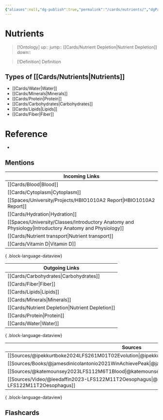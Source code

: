 ```yaml
---
{"aliases":null,"dg-publish":true,"permalink":"/cards/nutrients/","dgPassFrontmatter":true}
---
```


# Nutrients

> [!Ontology]
> up:: 
> jump:: [[Cards/Nutrient Depletion\|Nutrient Depletion]]
> down:: 

> [!Definition] Definition
> 

## Types of [[Cards/Nutrients\|Nutrients]]
- [[Cards/Water\|Water]]
- [[Cards/Minerals\|Minerals]]
- [[Cards/Protein\|Protein]]
- [[Cards/Carbohydrates\|Carbohydrates]]
- [[Cards/Lipids\|Lipids]]
- [[Cards/Fiber\|Fiber]]

# Reference
- 

## Mentions
| Incoming Links                                                                                            |
| --------------------------------------------------------------------------------------------------------- |
| [[Cards/Blood\|Blood]]                                                                                 |
| [[Cards/Cytoplasm\|Cytoplasm]]                                                                         |
| [[Spaces/University/Projects/HBIO1010A2 Report\|HBIO1010A2 Report]]                                    |
| [[Cards/Hydration\|Hydration]]                                                                         |
| [[Spaces/University/Classes/Introductory Anatomy and Physiology\|Introductory Anatomy and Physiology]] |
| [[Cards/Nutrient transport\|Nutrient transport]]                                                       |
| [[Cards/Vitamin D\|Vitamin D]]                                                                         |

{ .block-language-dataview}

| Outgoing Links                                      |
| --------------------------------------------------- |
| [[Cards/Carbohydrates\|Carbohydrates]]           |
| [[Cards/Fiber\|Fiber]]                           |
| [[Cards/Lipids\|Lipids]]                         |
| [[Cards/Minerals\|Minerals]]                     |
| [[Cards/Nutrient Depletion\|Nutrient Depletion]] |
| [[Cards/Protein\|Protein]]                       |
| [[Cards/Water\|Water]]                           |

{ .block-language-dataview}

| Sources                                                                                             |
| --------------------------------------------------------------------------------------------------- |
| [[Sources/@ipekkurtboke2024LFS261M01T02Evolution\|@ipekkurtboke2024LFS261M01T02Evolution]]       |
| [[Sources/Books/@jamesdinicolantonio2021WinAchievePeak\|@jamesdinicolantonio2021WinAchievePeak]] |
| [[Sources/@katemounsey2023LFS112M6T1Blood\|@katemounsey2023LFS112M6T1Blood]]                     |
| [[Sources/Video/@leedaffin2023-LFS122M11T2Oesophagus\|@leedaffin2023-LFS122M11T2Oesophagus]]     |

{ .block-language-dataview}

## Flashcards
